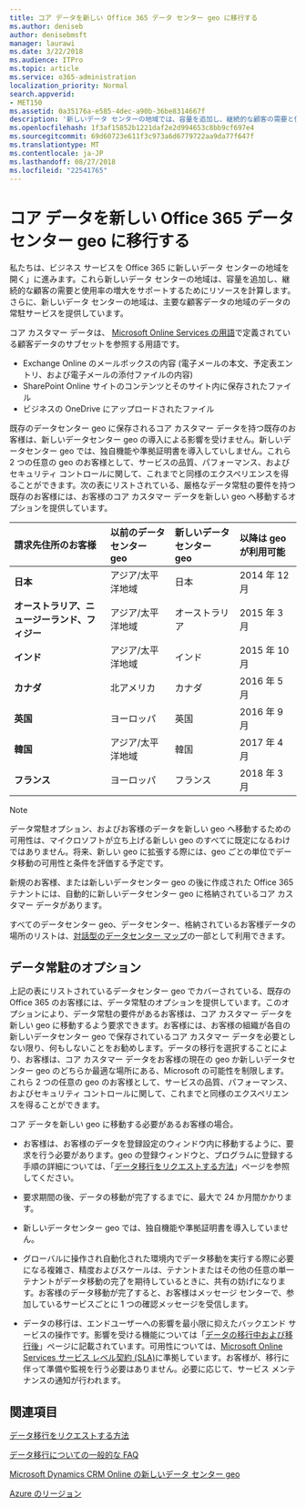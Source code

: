 ```yaml
---
title: コア データを新しい Office 365 データ センター geo に移行する
ms.author: deniseb
author: denisebmsft
manager: laurawi
ms.date: 3/22/2018
ms.audience: ITPro
ms.topic: article
ms.service: o365-administration
localization_priority: Normal
search.appverid:
- MET150
ms.assetid: 0a35176a-e585-4dec-a90b-36be8314667f
description: '新しいデータ センターの地域では、容量を追加し、継続的な顧客の需要と使用率の増大をサポートするためにリソースを計算します。さらに、新しいデータ センターの地域は、主要な顧客データの地域のデータの常駐サービスを提供しています。コア カスタマー データは、Microsoft Online Services の用語で定義されている顧客データのサブセットを参照する用語: Exchange Online のメールボックスの内容 (電子メールの本文、予定表エントリ、および電子メールの添付ファイルの内容) と、SharePoint Online サイトのコンテンツとファイル、そのサイト内に格納し、ビジネスの OneDrive にファイルをアップロードします。'
ms.openlocfilehash: 1f3af15852b1221daf2e2d994653c8bb9cf697e4
ms.sourcegitcommit: 69d60723e611f3c973a6d6779722aa9da77f647f
ms.translationtype: MT
ms.contentlocale: ja-JP
ms.lasthandoff: 08/27/2018
ms.locfileid: "22541765"
---
```

# <a name="moving-core-data-to-new-office-365-datacenter-geos"></a>コア データを新しい Office 365 データ センター geo に移行する

私たちは、ビジネス サービスを Office 365 に新しいデータ センターの地域を開く」に進みます。これら新しいデータ センターの地域は、容量を追加し、継続的な顧客の需要と使用率の増大をサポートするためにリソースを計算します。さらに、新しいデータ センターの地域は、主要な顧客データの地域のデータの常駐サービスを提供しています。 

コア カスタマー データは、 [Microsoft Online Services の用語](https://go.microsoft.com/fwlink/p/?LinkID=249048)で定義されている顧客データのサブセットを参照する用語です。 
- Exchange Online のメールボックスの内容 (電子メールの本文、予定表エントリ、および電子メールの添付ファイルの内容)
- SharePoint Online サイトのコンテンツとそのサイト内に保存されたファイル
- ビジネスの OneDrive にアップロードされたファイル 
  
既存のデータセンター geo に保存されるコア カスタマー データを持つ既存のお客様は、新しいデータセンター geo の導入による影響を受けません。新しいデータセンター geo では、独自機能や準拠証明書を導入していしません。これら 2 つの任意の geo のお客様として、サービスの品質、パフォーマンス、およびセキュリティ コントロールに関して、これまでと同様のエクスペリエンスを得ることができます。次の表にリストされている、厳格なデータ常駐の要件を持つ既存のお客様には、お客様のコア カスタマー データを新しい geo へ移動するオプションを提供しています。
  
|****請求先住所のお客様****|****以前のデータ センター geo****|****新しいデータ センター geo****|****以降は geo が利用可能****|
|:-----|:-----|:-----|:-----|
|****日本****| アジア/太平洋地域 | 日本 | 2014 年 12 月 |
|****オーストラリア、ニュージーランド、フィジー****| アジア/太平洋地域 | オーストラリア | 2015 年 3 月 |
|****インド****| アジア/太平洋地域 | インド | 2015 年 10 月 |
|****カナダ****| 北アメリカ | カナダ | 2016 年 5 月 |
|****英国****| ヨーロッパ | 英国 | 2016 年 9 月 |
|****韓国****| アジア/太平洋地域 | 韓国 | 2017 年 4 月 |
|****フランス****| ヨーロッパ | フランス | 2018 年 3 月 |
   
> [!NOTE]
> データ常駐オプション、およびお客様のデータを新しい geo へ移動するための可用性は、マイクロソフトが立ち上げる新しい geo のすべてに既定になるわけではありません。将来、新しい geo に拡張する際には、geo ごとの単位でデータ移動の可用性と条件を評価する予定です。 
  
新規のお客様、または新しいデータセンター geo の後に作成された Office 365 テナントには、自動的に新しいデータセンター geo に格納されているコア カスタマー データがあります。
  
すべてのデータセンター geo、データセンター、格納されているお客様データの場所のリストは、[対話型のデータセンター マップ](https://aka.ms/dcmaps)の一部として利用できます。 
  
## <a name="data-residency-option"></a>データ常駐のオプション

上記の表にリストされているデータセンター geo でカバーされている、既存の Office 365 のお客様には、データ常駐のオプションを提供しています。このオプションにより、データ常駐の要件があるお客様は、コア カスタマー データを新しい geo に移動するよう要求できます。お客様には、お客様の組織が各自の新しいデータセンター geo で保存されているコア カスタマー データを必要としない限り、何もしないことをお勧めします。データの移行を選択することにより、お客様は、コア カスタマー データをお客様の現在の geo か新しいデータセンター geo のどちらか最適な場所にある、Microsoft の可能性を制限します。これら 2 つの任意の geo のお客様として、サービスの品質、パフォーマンス、およびセキュリティ コントロールに関して、これまでと同様のエクスペリエンスを得ることができます。
  
コア データを新しい geo に移動する必要があるお客様の場合。
  
- お客様は、お客様のデータを登録設定のウィンドウ内に移動するように、要求を行う必要があります。geo の登録ウィンドウと、プログラムに登録する手順の詳細については、「[データ移行をリクエストする方法](request-your-data-move.md)」ページを参照してください。 
    
- 要求期間の後、データの移動が完了するまでに、最大で 24 か月間かかります。
    
- 新しいデータセンター geo では、独自機能や準拠証明書を導入していません。
    
- グローバルに操作され自動化された環境内でデータ移動を実行する際に必要になる複雑さ、精度およびスケールは、テナントまたはその他の任意の単一テナントがデータ移動の完了を期待しているときに、共有の妨げになります。お客様のデータ移動が完了すると、お客様はメッセージ センターで、参加しているサービスごとに 1 つの確認メッセージを受信します。 
    
- データの移行は、エンドユーザーへの影響を最小限に抑えたバックエンド サービスの操作です。影響を受ける機能については「[データの移行中および移行後](during-and-after-your-data-move.md)」ページに記載されています。可用性については、[Microsoft Online Services サービス レベル契約 (SLA)](https://go.microsoft.com/fwlink/p/?LinkId=523897)に準拠しています。お客様が、移行に伴って準備や監視を行う必要はありません。必要に応じて、サービス メンテナンスの通知が行われます。 
    
## <a name="related-topics"></a>関連項目 
 
[データ移行をリクエストする方法](request-your-data-move.md)
    
[データ移行についての一般的な FAQ](data-move-faq.md)
  
[Microsoft Dynamics CRM Online の新しいデータ センター geo](https://go.microsoft.com/fwlink/p/?Linkid=615924)
  
[Azure のリージョン](https://azure.microsoft.com/en-us/regions/)
  


